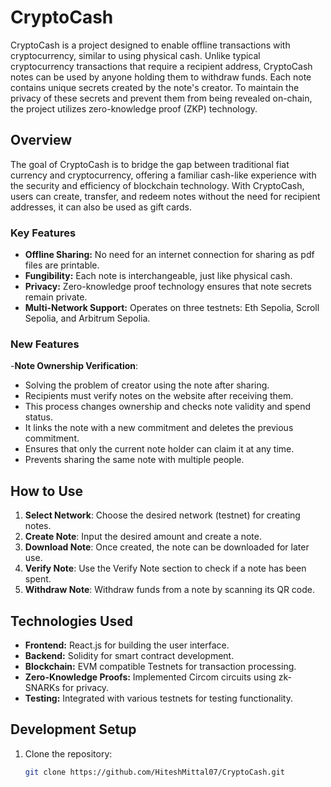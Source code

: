 # CryptoCash

CryptoCash is a project designed to enable offline transactions with cryptocurrency, similar to using physical cash. Unlike typical cryptocurrency transactions that require a recipient address, CryptoCash notes can be used by anyone holding them to withdraw funds. Each note contains unique secrets created by the note's creator. To maintain the privacy of these secrets and prevent them from being revealed on-chain, the project utilizes zero-knowledge proof (ZKP) technology.

## Overview

The goal of CryptoCash is to bridge the gap between traditional fiat currency and cryptocurrency, offering a familiar cash-like experience with the security and efficiency of blockchain technology. With CryptoCash, users can create, transfer, and redeem notes without the need for recipient addresses, it can also be used as gift cards.

### Key Features

- **Offline Sharing:** No need for an internet connection for sharing as pdf files are printable.
- **Fungibility:** Each note is interchangeable, just like physical cash.
- **Privacy:** Zero-knowledge proof technology ensures that note secrets remain private.
- **Multi-Network Support:** Operates on three testnets: Eth Sepolia, Scroll Sepolia, and Arbitrum Sepolia.

### New Features

 -**Note Ownership Verification**: 
 - Solving the problem of creator using the note after sharing.
  - Recipients must verify notes on the website after receiving them.
  - This process changes ownership and checks note validity and spend status.
  - It links the note with a new commitment and deletes the previous commitment.
  - Ensures that only the current note holder can claim it at any time.
  - Prevents sharing the same note with multiple people.
 

## How to Use

1. **Select Network**: Choose the desired network (testnet) for creating notes.
2. **Create Note**: Input the desired amount and create a note.
3. **Download Note**: Once created, the note can be downloaded for later use.
4. **Verify Note**: Use the Verify Note section to check if a note has been spent.
5. **Withdraw Note**: Withdraw funds from a note by scanning its QR code.

## Technologies Used

- **Frontend:** React.js for building the user interface.
- **Backend:** Solidity for smart contract development.
- **Blockchain:** EVM compatible Testnets for transaction processing.
- **Zero-Knowledge Proofs:** Implemented Circom circuits using zk-SNARKs for privacy.
- **Testing:** Integrated with various testnets for testing functionality.

## Development Setup

1. Clone the repository:
   ```bash
   git clone https://github.com/HiteshMittal07/CryptoCash.git
   ```
